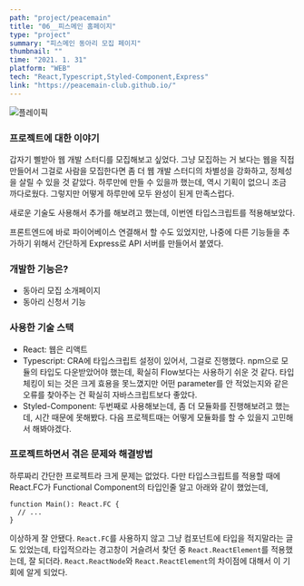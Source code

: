 ```yaml
---
path: "project/peacemain"
title: "06__피스메인 홈페이지"
type: "project"
summary: "피스메인 동아리 모집 페이지"
thumbnail: ""
time: "2021. 1. 31"
platform: "WEB"
tech: "React,Typescript,Styled-Component,Express"
link: "https://peacemain-club.github.io/"
---
```

![플레이픽](https://drive.google.com/uc?export=download&id=16YIEYZh4toCHhMTsjSTaLU_UXjMWhHyu)

### 프로젝트에 대한 이야기
갑자기 삘받아 웹 개발 스터디를 모집해보고 싶었다. 그냥 모집하는 거 보다는 웹을 직접 만들어서 그걸로 사람을 모집한다면 좀 더 웹 개발 스터디의 차별성을 강화하고, 정체성을 살릴 수 있을 것 같았다.
하루만에 만들 수 있을까 했는데, 역시 기획이 없으니 조금 까다로웠다. 그렇지만 어떻게 하루만에 모두 완성이 된게 만족스럽다.

새로운 기술도 사용해서 추가를 해보려고 했는데, 이번엔 타입스크립트를 적용해보았다.

프론트엔드에 바로 파이어베이스 연결해서 할 수도 있었지만, 나중에 다른 기능들을 추가하기 위해서 간단하게 Express로 API 서버를 만들어서 붙였다.

### 개발한 기능은?
* 동아리 모집 소개페이지
* 동아리 신청서 기능

### 사용한 기술 스택
* React: 웹은 리액트
* Typescript: CRA에 타입스크립트 설정이 있어서, 그걸로 진행했다. npm으로 모듈의 타입도 다운받았어야 했는데, 확실히 Flow보다는 사용하기 쉬운 것 같다. 타입 체킹이 되는 것은 크게 효용을 못느꼈지만 어떤 parameter를 안 적었는지와 같은 오류를 찾아주는 건 확실히 자바스크립트보다 좋았다.
* Styled-Component: 두번째로 사용해보는데, 좀 더 모듈화를 진행해보려고 했는데, 시간 때문에 못해봤다. 다음 프로젝트때는 어떻게 모듈화를 할 수 있을지 고민해서 해봐야겠다.

### 프로젝트하면서 겪은 문제와 해결방법
하루짜리 간단한 프로젝트라 크게 문제는 없었다. 다만 타입스크립트를 적용할 때에 React.FC가 Functional Component의 타입인줄 알고 아래와 같이 했었는데,
```tsx
function Main(): React.FC {
  // ...
}

```
이상하게 잘 안됐다. `React.FC`를 사용하지 않고 그냥 컴포넌트에 타입을 적지말라는 글도 있었는데, 타입적으라는 경고창이 거슬려서 찾던 중 `React.ReactElement`를 적용했는데, 잘 되더라.
`React.ReactNode`와 `React.ReactElement`의 차이점에 대해서 이 기회에 알게 되었다.
